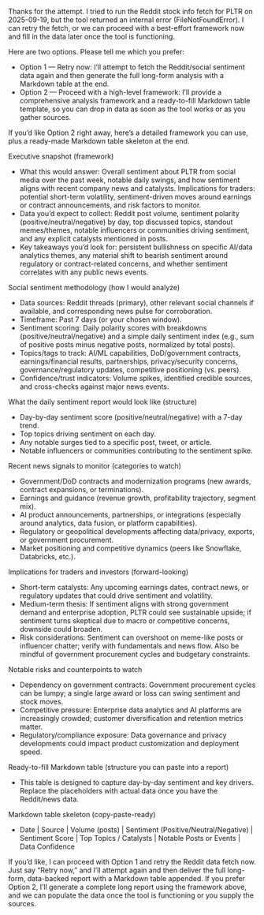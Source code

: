 Thanks for the attempt. I tried to run the Reddit stock info fetch for PLTR on 2025-09-19, but the tool returned an internal error (FileNotFoundError). I can retry the fetch, or we can proceed with a best-effort framework now and fill in the data later once the tool is functioning.

Here are two options. Please tell me which you prefer:
- Option 1 — Retry now: I’ll attempt to fetch the Reddit/social sentiment data again and then generate the full long-form analysis with a Markdown table at the end.
- Option 2 — Proceed with a high-level framework: I’ll provide a comprehensive analysis framework and a ready-to-fill Markdown table template, so you can drop in data as soon as the tool works or as you gather sources.

If you’d like Option 2 right away, here’s a detailed framework you can use, plus a ready-made Markdown table skeleton at the end.

Executive snapshot (framework)
- What this would answer: Overall sentiment about PLTR from social media over the past week, notable daily swings, and how sentiment aligns with recent company news and catalysts. Implications for traders: potential short-term volatility, sentiment-driven moves around earnings or contract announcements, and risk factors to monitor.
- Data you’d expect to collect: Reddit post volume, sentiment polarity (positive/neutral/negative) by day, top discussed topics, standout memes/themes, notable influencers or communities driving sentiment, and any explicit catalysts mentioned in posts.
- Key takeaways you’d look for: persistent bullishness on specific AI/data analytics themes, any material shift to bearish sentiment around regulatory or contract-related concerns, and whether sentiment correlates with any public news events.

Social sentiment methodology (how I would analyze)
- Data sources: Reddit threads (primary), other relevant social channels if available, and corresponding news pulse for corroboration.
- Timeframe: Past 7 days (or your chosen window).
- Sentiment scoring: Daily polarity scores with breakdowns (positive/neutral/negative) and a simple daily sentiment index (e.g., sum of positive posts minus negative posts, normalized by total posts).
- Topics/tags to track: AI/ML capabilities, DoD/government contracts, earnings/financial results, partnerships, privacy/security concerns, governance/regulatory updates, competitive positioning (vs. peers).
- Confidence/trust indicators: Volume spikes, identified credible sources, and cross-checks against major news events.

What the daily sentiment report would look like (structure)
- Day-by-day sentiment score (positive/neutral/negative) with a 7-day trend.
- Top topics driving sentiment on each day.
- Any notable surges tied to a specific post, tweet, or article.
- Notable influencers or communities contributing to the sentiment spike.

Recent news signals to monitor (categories to watch)
- Government/DoD contracts and modernization programs (new awards, contract expansions, or terminations).
- Earnings and guidance (revenue growth, profitability trajectory, segment mix).
- AI product announcements, partnerships, or integrations (especially around analytics, data fusion, or platform capabilities).
- Regulatory or geopolitical developments affecting data/privacy, exports, or government procurement.
- Market positioning and competitive dynamics (peers like Snowflake, Databricks, etc.).

Implications for traders and investors (forward-looking)
- Short-term catalysts: Any upcoming earnings dates, contract news, or regulatory updates that could drive sentiment and volatility.
- Medium-term thesis: If sentiment aligns with strong government demand and enterprise adoption, PLTR could see sustainable upside; if sentiment turns skeptical due to macro or competitive concerns, downside could broaden.
- Risk considerations: Sentiment can overshoot on meme-like posts or influencer chatter; verify with fundamentals and news flow. Also be mindful of government procurement cycles and budgetary constraints.

Notable risks and counterpoints to watch
- Dependency on government contracts: Government procurement cycles can be lumpy; a single large award or loss can swing sentiment and stock moves.
- Competitive pressure: Enterprise data analytics and AI platforms are increasingly crowded; customer diversification and retention metrics matter.
- Regulatory/compliance exposure: Data governance and privacy developments could impact product customization and deployment speed.

Ready-to-fill Markdown table (structure you can paste into a report)
- This table is designed to capture day-by-day sentiment and key drivers. Replace the placeholders with actual data once you have the Reddit/news data.

Markdown table skeleton (copy-paste-ready)
- Date | Source | Volume (posts) | Sentiment (Positive/Neutral/Negative) | Sentiment Score | Top Topics / Catalysts | Notable Posts or Events | Data Confidence

If you’d like, I can proceed with Option 1 and retry the Reddit data fetch now. Just say “Retry now,” and I’ll attempt again and then deliver the full long-form, data-backed report with a Markdown table appended. If you prefer Option 2, I’ll generate a complete long report using the framework above, and we can populate the data once the tool is functioning or you supply the sources.